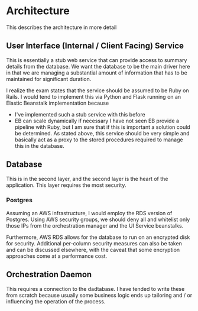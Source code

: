 # Architecture

This describes the architecture in more detail

## User Interface (Internal / Client Facing) Service

This is essentially a stub web service that can provide access to
summary details from the database.  We want the database to be the
main driver here in that we are managing a substantial amount of
information that has to be maintained for significant duration.

I realize the exam states that the service should be assumed to be
Ruby on Rails.  I would tend to implement this via Python and Flask
running on an Elastic Beanstalk implementation because
  * I've implemented such a stub service with this before
  * EB can scale dynamically if necessary
I have not seen EB provide a pipeline with Ruby, but I am sure that if
this is important a solution could be determined.  As stated above,
this service should be very simple and basically act as a proxy to the
stored procedures required to manage this in the database.

## Database

This is in the second layer, and the second layer is the heart of the
application.  This layer requires the most security.

### Postgres

Assuming an AWS infrastructure, I would employ the RDS version of
Postgres.  Using AWS security groups, we should deny all and whitelist
only those IPs from the orchestration manager and the UI Service
beanstalks.

Furthermore, AWS RDS allows for the database to run on an encrypted
disk for security.  Additional per-column security measures can also
be taken and can be discussed elsewhere, with the caveat that some
encryption approaches come at a performance cost.

## Orchestration Daemon

This requires a connection to the dadtabase.  I have tended to write
these from scratch because usually some business logic ends up
tailoring and / or influencing the operation of the process.  
